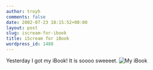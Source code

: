 ```yaml
---
author: troyh
comments: false
date: 2002-07-23 18:15:52+00:00
layout: post
slug: iscream-for-ibook
title: iScream for iBook
wordpress_id: 1488
---
```


Yesterday I got my iBook! It is soooo sweeeet.
 ![My iBook](/images/2002/07/23/productshotibook14inch.jpg)
